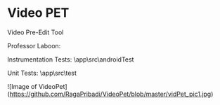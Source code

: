 # Video PET
Video Pre-Edit Tool


Professor Laboon:

Instrumentation Tests: \app\src\androidTest

Unit Tests: \app\src\test

![Image of VideoPet]
(https://github.com/RagaPribadi/VideoPet/blob/master/vidPet_pic1.jpg)
